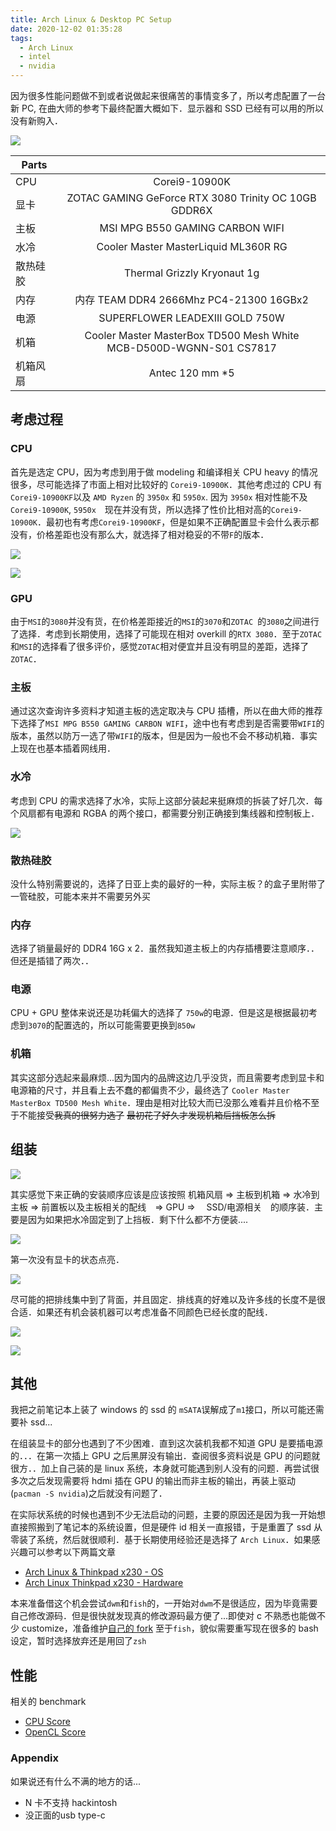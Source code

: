 ```yaml
---
title: Arch Linux & Desktop PC Setup
date: 2020-12-02 01:35:28
tags:
  - Arch Linux
  - intel
  - nvidia
---
```


因为很多性能问题做不到或者说做起来很痛苦的事情变多了，所以考虑配置了一台新 PC, 在曲大师的参考下最终配置大概如下．显示器和 SSD 已经有可以用的所以没有新购入．

![](./packages.jpg)

| Parts    |                                                                          |
| -------- | :----------------------------------------------------------------------: |
| CPU      |                              Corei9-10900K                               |
| 显卡     |           ZOTAC GAMING GeForce RTX 3080 Trinity OC 10GB GDDR6X           |
| 主板     |                     MSI MPG B550 GAMING CARBON WIFI                      |
| 水冷     |                   Cooler Master MasterLiquid ML360R RG                   |
| 散热硅胶 |                       Thermal Grizzly Kryonaut 1g                        |
| 内存     |                 内存 TEAM DDR4 2666Mhz PC4-21300 16GBx2                  |
| 电源     |                     SUPERFLOWER LEADEXIII GOLD 750W                      |
| 机箱     | Cooler Master MasterBox TD500 Mesh White<br /> MCB-D500D-WGNN-S01 CS7817 |
| 机箱风扇 |                             Antec 120 mm \*5                             |

## 考虑过程

### CPU

首先是选定 CPU，因为考虑到用于做 modeling 和编译相关 CPU heavy 的情况很多，尽可能选择了市面上相对比较好的 `Corei9-10900K`．其他考虑过的 CPU 有`Corei9-10900KF`以及 `AMD Ryzen` 的 `3950x` 和 `5950x`.
因为 `3950x` 相对性能不及 `Corei9-10900K`, `5950x`　现在并没有货，所以选择了性价比相对高的`Corei9-10900K`．最初也有考虑`Corei9-10900KF`，但是如果不正确配置显卡会什么表示都没有，价格差距也没有那么大，就选择了相对稳妥的不带`F`的版本．

![](./cpu.jpg)

![](./cpu-on-board.jpg)

### GPU

由于`MSI`的`3080`并没有货，在价格差距接近的`MSI`的`3070`和`ZOTAC `的`3080`之间进行了选择．考虑到长期使用，选择了可能现在相对 overkill 的`RTX 3080`．至于`ZOTAC`和`MSI`的选择看了很多评价，感觉`ZOTAC`相对便宜并且没有明显的差距，选择了`ZOTAC`．

### 主板

通过这次查询许多资料才知道主板的选定取决与 CPU 插槽，所以在曲大师的推荐下选择了`MSI MPG B550 GAMING CARBON WIFI`，途中也有考虑到是否需要带`WIFI`的版本，虽然以防万一选了带`WIFI`的版本，但是因为一般也不会不移动机箱．事实上现在也基本插着网线用．

### 水冷

考虑到 CPU 的需求选择了水冷，实际上这部分装起来挺麻烦的拆装了好几次．每个风扇都有电源和 RGBA 的两个接口，都需要分别正确接到集线器和控制板上．

![](./pump-fan.jpg)

### 散热硅胶

没什么特别需要说的，选择了日亚上卖的最好的一种，实际主板？的盒子里附带了一管硅胶，可能本来并不需要另外买

### 内存

选择了销量最好的 DDR4 16G x 2．虽然我知道主板上的内存插槽要注意顺序．．但还是插错了两次．．

### 电源

CPU + GPU 整体来说还是功耗偏大的选择了 `750w`的电源．但是这是根据最初考虑到`3070`的配置选的，所以可能需要更换到`850w`

### 机箱

其实这部分选起来最麻烦...因为国内的品牌这边几乎没货，而且需要考虑到显卡和电源箱的尺寸，并且看上去不蠢的都偏贵不少，最终选了 `Cooler Master MasterBox TD500 Mesh White`．理由是相对比较大而已没那么难看并且价格不至于不能接受<del>我真的很努力选了</del> <del>最初花了好久才发现机箱后挡板怎么拆</del>

## 组装

![](./done.jpg)

其实感觉下来正确的安装顺序应该是应该按照 机箱风扇 => 主板到机箱 => 水冷到主板 => 前置板以及主板相关的配线　=> GPU =>　 SSD/电源相关　的顺序装．主要是因为如果把水冷固定到了上挡板．剩下什么都不方便装....

![](./pump-fan-on-board.jpg)

第一次没有显卡的状态点亮．

![](./bios.jpg)

尽可能的把排线集中到了背面，并且固定．排线真的好难以及许多线的长度不是很合适．如果还有机会装机器可以考虑准备不同颜色已经长度的配线．

![](./cables-1.jpg)

![](./cables-2.jpg)

## 其他

我把之前笔记本上装了 windows 的 ssd 的 `mSATA`误解成了`m1`接口，所以可能还需要补 ssd...

在组装显卡的部分也遇到了不少困难．直到这次装机我都不知道 GPU 是要插电源的．．．在第一次插上 GPU 之后黑屏没有输出．查阅很多资料说是 GPU 的问题就很方．．加上自己装的是 linux 系统，本身就可能遇到别人没有的问题．再尝试很多次之后发现需要将 hdmi 插在 GPU 的输出而非主板的输出，再装上驱动(`pacman -S nvidia`)之后就没有问题了．

在实际状系统的时候也遇到不少无法启动的问题，主要的原因还是因为我一开始想直接照搬到了笔记本的系统设置，但是硬件 id 相关一直报错，于是重置了 ssd 从零装了系统，然后就很顺利．基于长期使用经验还是选择了 `Arch Linux`．如果感兴趣可以参考以下两篇文章

- [Arch Linux & Thinkpad x230 - OS](/arch-linux-with-thinkpad-x230-os)
- [Arch Linux Thinkpad x230 - Hardware](/arch-linux-with-thinkpad-x230-hardware)

本来准备借这个机会尝试`dwm`和`fish`的，一开始对`dwm`不是很适应，因为毕竟需要自己修改源码．但是很快就发现真的修改源码最方便了...即使对 c 不熟悉也能做不少 customize，准备维护[自己的 fork](https://github.com/yue4u/dwm/)
至于`fish`，貌似需要重写现在很多的 bash 设定，暂时选择放弃还是用回了`zsh`

## 性能

相关的 benchmark

- [CPU Score](https://browser.geekbench.com/v5/cpu/5049295)
- [OpenCL Score](https://browser.geekbench.com/v5/compute/1955666)


### Appendix

如果说还有什么不满的地方的话...

- N 卡不支持 hackintosh
- 没正面的usb type-c

